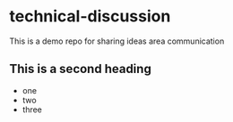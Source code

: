 # technical-discussion
This is a demo repo for sharing ideas area communication


## This is a second heading

* one
* two
* three

